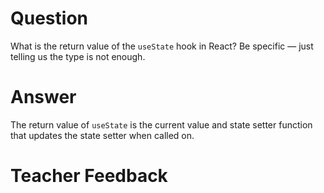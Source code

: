 # Question

What is the return value of the `useState` hook in React? Be specific — just telling us the type is not enough.

# Answer
The return value of `useState` is the current value and state setter function that updates the state setter when called on.
# Teacher Feedback